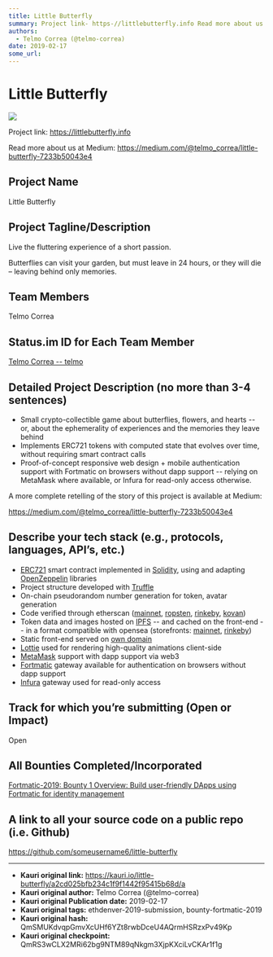 ```yaml
---
title: Little Butterfly
summary: Project link- https-//littlebutterfly.info Read more about us at Medium- https-//medium.com/@telmo_correa/little-butterfly-7233b50043e4 Project Name Little Butterfly Project Tagline/Description Live the fluttering experience of a short passion. Butterflies can visit your garden, but must leave in 24 hours, or they will die – leaving behind only memories. Team Members Telmo Correa Status.im ID for Each Team Member Telmo Correa telmo Detailed Project Description (no more than 3-4 sentences) Small
authors:
  - Telmo Correa (@telmo-correa)
date: 2019-02-17
some_url: 
---
```


# Little Butterfly

![](https://ipfs.infura.io/ipfs/QmRTsijRJpvcwo9Gn82Yrsaxx9hDfSt7s8UJYAzZbQfuvp)


Project link: https://littlebutterfly.info

Read more about us at Medium: https://medium.com/@telmo_correa/little-butterfly-7233b50043e4

## Project Name

Little Butterfly


## Project Tagline/Description

Live the fluttering experience of a short passion. 

Butterflies can visit your garden, but must leave in 24 hours, or they will die – leaving behind only memories.


## Team Members

Telmo Correa


## Status.im ID for Each Team Member

[Telmo Correa -- telmo](https://get.status.im/user/0x049d2f7a6d8eef463854d4c4d8e94dceda9e85e5ffba2b2bb93bad4be049c7047f97aaff651bd7436319fdd37b019a2f07b73bc8331f60998796525cac71bcc634)


## Detailed Project Description (no more than 3-4 sentences)

- Small crypto-collectible game about butterflies, flowers, and hearts -- or, about the ephemerality of experiences and the memories they leave behind
- Implements ERC721 tokens with computed state that evolves over time, without requiring smart contract calls
- Proof-of-concept responsive web design + mobile authentication support with Fortmatic on browsers without dapp support -- relying on MetaMask where available, or Infura for read-only access otherwise.

A more complete retelling of the story of this project is available at Medium: 

https://medium.com/@telmo_correa/little-butterfly-7233b50043e4


## Describe your tech stack (e.g., protocols, languages, API’s, etc.)

- [ERC721](http://erc721.org/) smart contract implemented in [Solidity](https://solidity.readthedocs.io/en/v0.4.24/), using and adapting [OpenZeppelin](https://openzeppelin.org/) libraries
- Project structure developed with [Truffle](https://truffleframework.com/)
- On-chain pseudorandom number generation for token, avatar generation
- Code verified through etherscan ([mainnet](https://etherscan.io/address/0xf558921f32f4c57f6149e32e317d5f118118fcdb#code), [ropsten](https://ropsten.etherscan.io/address/0x079545e2ea9b8984791305b34bf08de268fcb58d#code), [rinkeby](https://rinkeby.etherscan.io/address/0x11966b10662767396f4beBDE2E893E3984a1b7EB#code), [kovan](https://kovan.etherscan.io/address/0x89151E0259647B258e5c94A659dD32E76143de5C#code))
- Token data and images hosted on [IPFS](https://ipfs.io/) -- and cached on the front-end -- in a format compatible with opensea (storefronts: [mainnet](https://opensea.io/category/littlebutterfly), [rinkeby](https://rinkeby.opensea.io/category/littlebutterfly))
- Static front-end served on [own domain](http://littlebutterfly.info/)
- [Lottie](https://airbnb.design/lottie/) used for rendering high-quality animations client-side
- [MetaMask](https://metamask.io/) support with dapp support via web3
- [Fortmatic](https://fortmatic.com/) gateway available for authentication on browsers without dapp support
- [Infura](https://infura.io/dashboard) gateway used for read-only access


## Track for which you’re submitting (Open or Impact)

Open

## All Bounties Completed/Incorporated

[Fortmatic-2019: Bounty 1 Overview: Build user-friendly DApps using Fortmatic for identity management](https://kauri.io/article/67292751c2334f78bd4c6d187dd64f50/v2/fortmatic-sponsor-bounty-at-ethdenver-2019!)


## A link to all your source code on a public repo (i.e. Github)

https://github.com/someusername6/little-butterfly





---

- **Kauri original link:** https://kauri.io/little-butterfly/a2cd025bfb234c1f9f1442f95415b68d/a
- **Kauri original author:** Telmo Correa (@telmo-correa)
- **Kauri original Publication date:** 2019-02-17
- **Kauri original tags:** ethdenver-2019-submission, bounty-fortmatic-2019
- **Kauri original hash:** QmSMUKdvqpGmvXcUHf6YZt8rwbDceU4AQrmHSRzxPv49Kp
- **Kauri original checkpoint:** QmRS3wCLX2MRi62bg9NTM89qNkgm3XjpKXciLvCKAr1f1g



